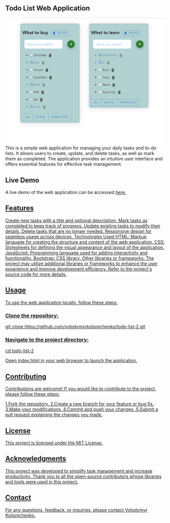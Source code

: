 <h2>Todo List Web Application</h2>
<img src="./src/img/todo-list-Big.png" alt="todo-list"/>
This is a simple web application for managing your daily tasks and to-do lists. It allows users to create, update, and delete tasks, as well as mark them as completed. The application provides an intuitive user interface and offers essential features for effective task management.

<h2>Live Demo</h2>
A live demo of the web application can be accessed <span> <a href="https://volodymyrkolisnichenko.github.io/todo-list-2/" target="_blank"> here. </span>

<h2>Features</h2>
Create new tasks with a title and optional description.
Mark tasks as completed to keep track of progress.
Update existing tasks to modify their details.
Delete tasks that are no longer needed.
Responsive design for seamless usage across devices.
Technologies Used
HTML: Markup language for creating the structure and content of the web application.
CSS: Stylesheets for defining the visual appearance and layout of the application.
JavaScript: Programming language used for adding interactivity and functionality.
Bootstrap: CSS library.
Other libraries or frameworks: The project may utilize additional libraries or frameworks to enhance the user experience and improve development efficiency. Refer to the project's source code for more details.
<h2>Usage</h2>
To use the web application locally, follow these steps:

<h3>Clone the repository:</h3>
git clone https://github.com/volodymyrkolisnichenko/todo-list-2.git

<h3>Navigate to the project directory:</h3>
cd todo-list-2

Open index.html in your web browser to launch the application.

<h2>Contributing</h2>
Contributions are welcome! If you would like to contribute to the project, please follow these steps:

1.Fork the repository.
2.Create a new branch for your feature or bug fix.
3.Make your modifications.
4.Commit and push your changes.
5.Submit a pull request explaining the changes you made.

<h2>License</h2>
This project is licensed under the MIT License.

<h2>Acknowledgments</h2>
This project was developed to simplify task management and increase productivity. Thank you to all the open-source contributors whose libraries and tools were used in this project.

<h2>Contact</h2>
For any questions, feedback, or inquiries, please contact <span> <a href="https://github.com/VolodymyrKolisnichenko" target="_blank"> Volodymyr Kolisnichenko.</span> 
